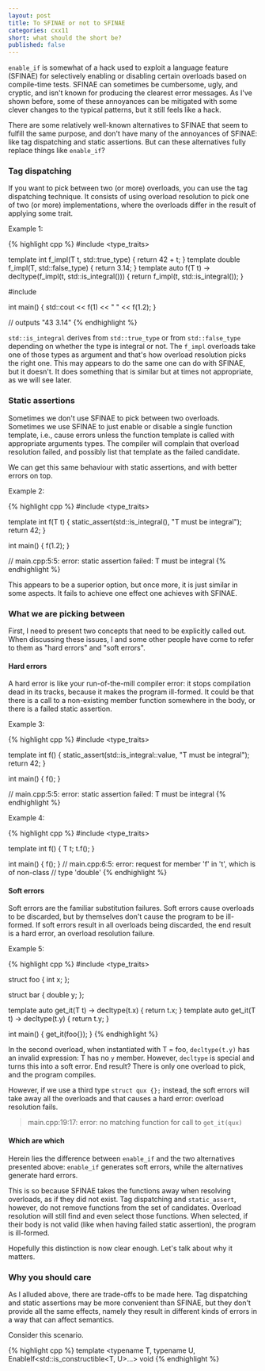 ```yaml
---
layout: post
title: To SFINAE or not to SFINAE
categories: cxx11
short: what should the short be?
published: false
---
```


`enable_if` is somewhat of a hack used to exploit a language feature (SFINAE)
for selectively enabling or disabling certain overloads based on compile-time
tests. SFINAE can sometimes be cumbersome, ugly, and cryptic, and isn't known
for producing the clearest error messages. As I've shown before, some of these
annoyances can be mitigated with some clever changes to the typical patterns,
but it still feels like a hack.

There are some relatively well-known alternatives to SFINAE that seem to fulfill
the same purpose, and don't have many of the annoyances of SFINAE: like tag
dispatching and static assertions. But can these alternatives fully replace
things like `enable_if`?

### Tag dispatching

If you want to pick between two (or more) overloads, you can use the tag
dispatching technique. It consists of using overload resolution to pick one of
two (or more) implementations, where the overloads differ in the result of
applying some trait.

Example 1:

{% highlight cpp %}
#include <type_traits>

template <typename T>
int  f_impl(T t, std::true_type) {
    return 42 + t;
}
template <typename T>
double f_impl(T, std::false_type) {
    return 3.14;
}
template <typename T>
auto f(T t) -> decltype(f_impl(t, std::is_integral<T>())) {
    return f_impl(t, std::is_integral<T>());
}

#include <iostream>

int main() {
    std::cout << f(1) << " " << f(1.2);
}

// outputs "43 3.14"
{% endhighlight %}

`std::is_integral` derives from `std::true_type` or from `std::false_type`
depending on whether the type is integral or not. The `f_impl` overloads take
one of those types as argument and that's how overload resolution picks the
right one. This may appears to do the same one can do with SFINAE, but it
doesn't. It does something that is similar but at times not appropriate, as we
will see later.

### Static assertions

Sometimes we don't use SFINAE to pick between two overloads. Sometimes we use
SFINAE to just enable or disable a single function template, i.e., cause errors
unless the function template is called with appropriate arguments types. The
compiler will complain that overload resolution failed, and possibly list that
template as the failed candidate.

We can get this same behaviour with static assertions, and with better errors on
top.

Example 2:

{% highlight cpp %}
#include <type_traits>

template <typename T>
int f(T t) {
    static_assert(std::is_integral<T>(), "T must be integral");
    return 42;
}

int main() {
    f(1.2);
}

// main.cpp:5:5: error: static assertion failed: T must be integral
{% endhighlight %}

This appears to be a superior option, but once more, it is just similar in some
aspects. It fails to achieve one effect one achieves with SFINAE.

### What we are picking between

First, I need to present two concepts that need to be explicitly called out.
When discussing these issues, I and some other people have come to refer to them
as "hard errors" and "soft errors".

#### Hard errors

A hard error is like your run-of-the-mill compiler error: it stops compilation
dead in its tracks, because it makes the program ill-formed. It could be that
there is a call to a non-existing member function somewhere in the body, or
there is a failed static assertion.

Example 3:

{% highlight cpp %}
#include <type_traits>

template <typename T>
int f() {
    static_assert(std::is_integral<T>::value, "T must be integral");
    return 42;
}

int main() {
    f<double>();
}

// main.cpp:5:5: error: static assertion failed: T must be integral
{% endhighlight %}

Example 4:

{% highlight cpp %}
#include <type_traits>

template <typename T>
int f() {
    T t;
    t.f();
}

int main() {
    f<double>();
}
// main.cpp:6:5: error: request for member 'f' in 't', which is of non-class
// type 'double'
{% endhighlight %}

#### Soft errors

Soft errors are the familiar substitution failures. Soft errors cause overloads
to be discarded, but by themselves don't cause the program to be ill-formed. If
soft errors result in all overloads being discarded, the end result is a hard
error, an overload resolution failure.

Example 5:

{% highlight cpp %}
#include <type_traits>

struct foo { int x; };

struct bar { double y; };

template <typename T>
auto get_it(T t) -> decltype(t.x) {
    return t.x;
}
template <typename T>
auto get_it(T t) -> decltype(t.y) {
    return t.y;
}

int main() {
    get_it(foo{});
}
{% endhighlight %}

In the second overload, when instantiated with T = foo, `decltype(t.y)` has an
invalid expression: T has no `y` member. However, `decltype` is special and
turns this into a soft error. End result? There is only one overload to pick,
and the program compiles.

However, if we use a third type `struct qux {};` instead, the soft errors will
take away all the overloads and that causes a hard error: overload resolution
fails.

> main.cpp:19:17: error: no matching function for call to `get_it(qux)`

#### Which are which

Herein lies the difference between `enable_if` and the two alternatives presented
above: `enable_if` generates soft errors, while the alternatives generate hard
errors.

This is so because SFINAE takes the functions away when resolving overloads, as
if they did not exist. Tag dispatching and `static_assert`, however, do not remove
functions from the set of candidates. Overload resolution will still find and
even select those functions. When selected, if their body is not valid (like
when having failed static assertion), the program is ill-formed.

Hopefully this distinction is now clear enough. Let's talk about why it matters.

### Why you should care

As I alluded above, there are trade-offs to be made here. Tag dispatching and
static assertions may be more convenient than SFINAE, but they don't provide all
the same effects, namely they result in different kinds of errors in a way that
can affect semantics.

Consider this scenario.

{% highlight cpp %}
template <typename T, typename U,
          EnableIf<std::is_constructible<T, U>...>
void 
{% endhighlight %}

